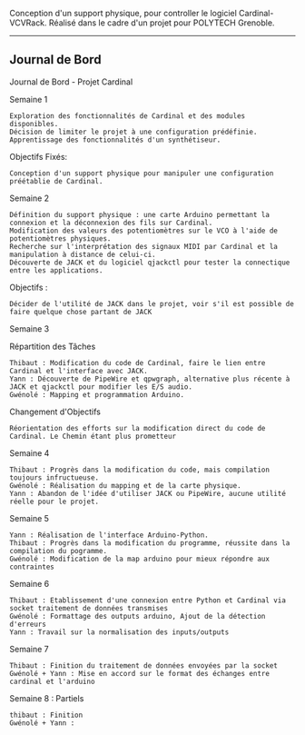 Conception d'un support physique, pour controller le logiciel Cardinal-VCVRack. Réalisé dans le cadre d'un projet pour POLYTECH Grenoble.

------
Journal de Bord
------

Journal de Bord - Projet Cardinal

Semaine 1

    Exploration des fonctionnalités de Cardinal et des modules disponibles.
    Décision de limiter le projet à une configuration prédéfinie.
    Apprentissage des fonctionnalités d'un synthétiseur.

Objectifs Fixés:

    Conception d'un support physique pour manipuler une configuration préétablie de Cardinal.

Semaine 2

    Définition du support physique : une carte Arduino permettant la connexion et la déconnexion des fils sur Cardinal.
    Modification des valeurs des potentiomètres sur le VCO à l'aide de potentiomètres physiques.
    Recherche sur l'interprétation des signaux MIDI par Cardinal et la manipulation à distance de celui-ci.
    Découverte de JACK et du logiciel qjackctl pour tester la connectique entre les applications.

Objectifs :

    Décider de l'utilité de JACK dans le projet, voir s'il est possible de faire quelque chose partant de JACK

Semaine 3

Répartition des Tâches

    Thibaut : Modification du code de Cardinal, faire le lien entre Cardinal et l'interface avec JACK.
    Yann : Découverte de PipeWire et qpwgraph, alternative plus récente à JACK et qjackctl pour modifier les E/S audio.
    Gwénolé : Mapping et programmation Arduino.

Changement d'Objectifs

    Réorientation des efforts sur la modification direct du code de 
    Cardinal. Le Chemin étant plus prometteur

Semaine 4

    Thibaut : Progrès dans la modification du code, mais compilation toujours infructueuse.
    Gwénolé : Réalisation du mapping et de la carte physique.
    Yann : Abandon de l'idée d'utiliser JACK ou PipeWire, aucune utilité réelle pour le projet.

Semaine 5

    Yann : Réalisation de l'interface Arduino-Python.
    Thibaut : Progrès dans la modification du programme, réussite dans la compilation du pogramme. 
    Gwénolé : Modification de la map arduino pour mieux répondre aux contraintes

Semaine 6

    Thibaut : Etablissement d'une connexion entre Python et Cardinal via socket traitement de données transmises
    Gwénolé : Formattage des outputs arduino, Ajout de la détection d'erreurs
    Yann : Travail sur la normalisation des inputs/outputs


Semaine 7

    Thibaut : Finition du traitement de données envoyées par la socket
    Gwénolé + Yann : Mise en accord sur le format des échanges entre cardinal et l'arduino


Semaine 8 : Partiels

    thibaut : Finition
    Gwénolé + Yann : 